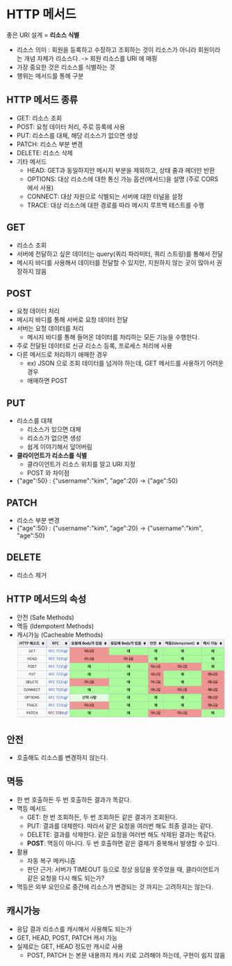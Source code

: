 # HTTP 메서드
좋은 URI 설계 = **리소스 식별**

- 리소스 의미 : 회원을 등록하고 수정하고 조회하는 것이 리소스가 아니라 회원이라는 개념 자체가 리소스다. -> 회원 리소스를 URI 에 매핑
- 가장 중요한 것은 리소스를 식별하는 것
- 행위는 메서드를 통해 구분

## HTTP 메서드 종류
- GET: 리소스 조회
- POST: 요청 데이터 처리, 주로 등록에 사용
- PUT: 리소스를 대체, 해당 리소스가 없으면 생성
- PATCH: 리소스 부분 변경
- DELETE: 리소스 삭제
- 기타 메서드
  - HEAD: GET과 동일하지만 메시지 부분을 제외하고, 상태 줄과 헤더만 반환
  - OPTIONS: 대상 리소스에 대한 통신 가능 옵션(메서드)을 설명 (주로 CORS 에서 사용)
  - CONNECT: 대상 자원으로 식별되는 서버에 대한 터널을 설정
  - TRACE: 대상 리소스에 대한 경로를 따라 메시지 루프백 테스트를 수행

## GET
- 리소스 조회
- 서버에 전달하고 싶은 데이터는 query(쿼리 파라미터, 쿼리 스트링)를 통해서 전달
- 메시지 바디를 사용해서 데이터를 전달할 수 있지만, 지원하지 않는 곳이 많아서 권장하지 않음

## POST
- 요청 데이터 처리
- 메시지 바디를 통해 서버로 요청 데이터 전달
- 서버는 요청 데이터를 처리
  - 메시지 바디를 통해 들어온 데이터를 처리하는 모든 기능을 수행한다.
- 주로 전달된 데이터로 신규 리소스 등록, 프로세스 처리에 사용
- 다른 메서드로 처리하기 애매한 경우
  - ex) JSON 으로 조회 데이터를 넘겨야 하는데, GET 메서드를 사용하기 어려운 경우
  - 애매하면 POST

## PUT
- 리소스를 대채
  - 리소스가 있으면 대체
  - 리소스가 없으면 생성
  - 쉽게 이야기해서 덮어버림
- **클라이언트가 리소스를 식별**
  - 클라이언트가 리소스 위치를 알고 URI 지정
  - POST 와 차이점
- {"age":50} : {"username":"kim", "age":20} -> {"age":50}

## PATCH
- 리소스 부분 변경
- {"age":50} : {"username":"kim", "age":20} -> {"username":"kim", "age":50}

## DELETE
- 리소스 제거

## HTTP 메서드의 속성
- 안전 (Safe Methods)
- 멱등 (Idempotent Methods)
- 캐시가능 (Cacheable Methods)
![img.png](img.png)

## 안전 
- 호출해도 리소스를 변경하지 않는다.

## 멱등
- 한 번 호출하든 두 번 호출하든 결과가 똑같다.
- 멱등 메서드
  - GET: 한 번 조회하든, 두 번 조회하든 같은 결과가 조회된다.
  - PUT: 결과를 대체한다. 따라서 같은 요청을 여러번 해도 최종 결과는 같다.
  - DELETE: 결과를 삭제한다. 같은 요청을 여러번 해도 삭제된 결과는 똑같다.
  - **POST**: 멱등이 아니다. 두 번 호출하면 같은 결제가 중복해서 발생할 수 있다.
- 활용
  - 자동 복구 메커니즘
  - 판단 근거: 서버가 TIMEOUT 등으로 정상 응답을 못주었을 때, 클라이언트가 같은 요청을 다시 해도 되는가?
- 멱등은 외부 요인으로 중간에 리소스가 변경되는 것 까지는 고려하지는 않는다.

## 캐시가능
- 응답 결과 리소스를 캐시해서 사용해도 되는가
- GET, HEAD, POST, PATCH 캐시 가능
- 실제로는 GET, HEAD 정도만 캐시로 사용
  - POST, PATCH 는 본문 내용까지 캐시 키로 고려해야 하는데, 구현이 쉽지 않음
  
